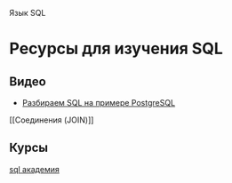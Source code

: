 Язык SQL

# Ресурсы для изучения SQL
## Видео

- [Разбираем SQL на примере PostgreSQL](https://www.youtube.com/watch?v=WpojDncIWOw)

[[Соединения (JOIN)]]

## Курсы

[sql академия](https://sql-academy.org/ru/guide/intro-intro)
